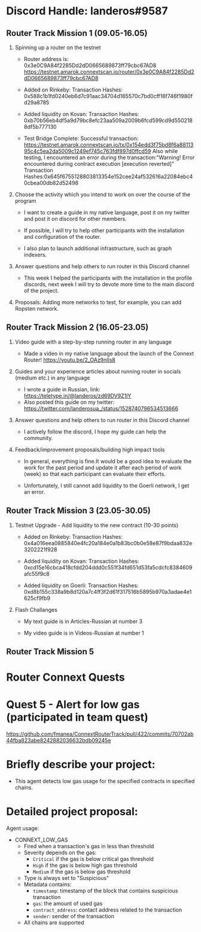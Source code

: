 # Discord Handle: landeros#9587
## Router Track Mission 1 (09.05-16.05)

1) Spinning up a router on the testnet

    - Router address is: 0x3e0C9A84f2285Dd2dD0665689873ff79cbc67AD8
      https://testnet.amarok.connextscan.io/router/0x3e0C9A84f2285Dd2dD0665689873ff79cbc67AD8

    - Added on Rinkeby:
	Transaction Hashes: 0x588c1b1fd0240eb6d7c91aac34704d165570c7bd0cff16f746f1980fd29a8785

    - Added liquidity on Kovan: 
	Transaction Hashes: 0xb70b56eb4df5a9d79bc8efc23aa509a2009b6fcd599cd9d5502188df5b777130 
	
    - Test Bridge Complete:
	Successful transaction: https://testnet.amarok.connextscan.io/tx/0x154edd3f75bd8f6a8811395c4c5ea2da5009c1249ef745c763fdf897d0ffcd59
      Also while testing, I encountered an error during the transaction:"Warning! Error encountered during contract execution [execution reverted]"
	Transaction Hashes:0x645f6755128803813354e152cee24af532616a22084ebc40cbea00db82d52498

2) Choose the activity which you intend to work on over the course of the program

    - I want to create a guide in my native language, post it on my twitter and post it on discord for other members.

    - If possible, I will try to help other participants with the installation and configuration of the router.

    - I also plan to launch additional infrastructure, such as graph indexers.

3) Answer questions and help others to run router in this Discord channel

    - This week I helped the participants with the installation in the profile discords, next week I will try to devote more time to the main discord of the project.

4) Proposals: Adding more networks to test, for example, you can add Ropsten network.

## Router Track Mission 2 (16.05-23.05)

1) Video guide with a step-by-step running router in any language

    - Made a video in my native language about the launch of the Connext Router!
	https://youtu.be/2_OAz9nIls8

2) Guides and your experience articles about running router in socials (medium etc.) in any language

   - I wrote a guide in Russian, link:  
	https://teletype.in/@landeros/zd69DV9Z1lY
   - Also posted this guide on my twitter:
	https://twitter.com/landerosua_/status/1528740796534513666

3) Answer questions and help others to run router in this Discord channel

   - I actively follow the discord, I hope my guide can help the community.

4) Feedback/improvement proposals/building high impact tools

   - In general, everything is fine.It would be a good idea to evaluate the work for the past period and update it after each period of work (week) so that each participant can evaluate their efforts.

   - Unfortunately, I still cannot add liquidity to the Goerli network, I get an error.

## Router Track Mission 3 (23.05-30.05)

1) Testnet Upgrade - Add liquidity to the new contract (10-30 points)

    - Added on Rinkeby:
	Transaction Hashes: 0x4a016eea0885840e4fc20a184e0a1b83bc0b0e58e87f9bdaa832e3202221f928

    - Added liquidity on Kovan: 
	Transaction Hashes: 0xcd15e16cbca418cfdd204ddd0c551f34fd651d53fa5cdcfc8384609afc55f9c8

    - Added liquidity on Goerli: 
	Transaction Hashes: 0xd8b155c338a9b8d120a7c4ff3f2d61f317516b5895b970a3adae4e1625cf9fb9

2) Flash Challanges

    - My text guide is in Articles-Russian at number 3

    - My video guide is in Videos-Russian at number 1

## Router Track Mission 5
# Router Connext Quests

# Quest 5 - Alert for low gas (participated in team quest)
https://github.com/fmanea/ConnextRouterTrack/pull/422/commits/70702ab44fba823abe8242882036632bdb09245e

# Briefly describe your project:
- This agent detects low gas usage for the specified contracts in specified chains.

# Detailed project proposal:
Agent usage:
- CONNEXT_LOW_GAS
    - Fired when a transaction's gas in less than threshold
    - Severity depends on the gas:
        - `Critical` if the gas is below critical gas threshold
        - `High` if the gas is below high gas threshold
        - `Medium` if the gas is below gas threshold
    - Type is always set to "Suspicious"
    - Metadata contains:
        - `timestamp`: timestamp of the block that contains suspicious transaction
        - `gas`: the amount of used gas
        - `contract_address`: contact address related to the transaction
        - `sender`: sender of the transaction
  - All chains are supported    


